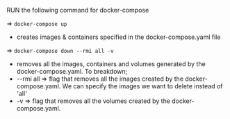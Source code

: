 RUN the following command for docker-compose

=> `docker-compose up`

- creates images & containers specified in the docker-compose.yaml file

=> `docker-compose down --rmi all -v`

- removes all the images, containers and volumes generated by the docker-compose.yaml. To breakdown;
- --rmi all => flag that removes all the images created by the docker-compose.yaml.
  We can specify the images we want to delete instead of 'all'
- -v => flag that removes all the volumes created by the docker- compose.yaml.
